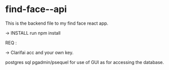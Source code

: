 # find-face--api

This is the backend file to my find face react app.

-> INSTALL 
run npm install

REQ :

-> Clarifai acc and your own key.

postgres sql
pgadmin/psequel  for use of GUI as for accessing the database.
